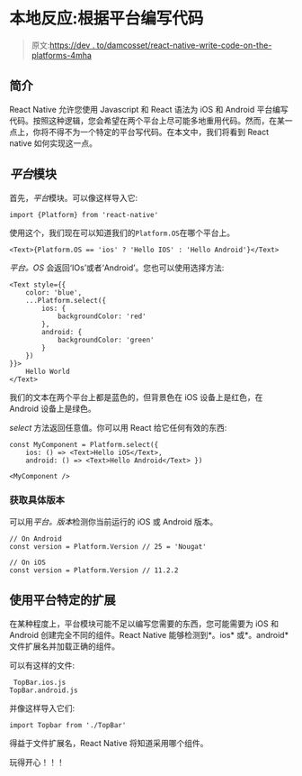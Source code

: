 # 本地反应:根据平台编写代码

> 原文:[https://dev . to/damcosset/react-native-write-code-on-the-platforms-4mha](https://dev.to/damcosset/react-native-write-code-depending-on-the-plateforms-4mha)

## 简介

React Native 允许您使用 Javascript 和 React 语法为 iOS 和 Android 平台编写代码。按照这种逻辑，您会希望在两个平台上尽可能多地重用代码。然而，在某一点上，你将不得不为一个特定的平台写代码。在本文中，我们将看到 React native 如何实现这一点。

## *平台*模块

首先，*平台*模块。可以像这样导入它:

`import {Platform} from 'react-native'`

使用这个，我们现在可以知道我们的`Platform.OS`在哪个平台上。

```
<Text>{Platform.OS == 'ios' ? 'Hello IOS' : 'Hello Android'}</Text> 
```

*平台。OS* 会返回‘IOs’或者‘Android’。您也可以使用选择方法:

```
<Text style={{
    color: 'blue',
    ...Platform.select({
        ios: {
            backgroundColor: 'red'
        },
        android: {
            backgroundColor: 'green'
        }
    })
}}>
    Hello World
</Text> 
```

我们的文本在两个平台上都是蓝色的，但背景色在 iOS 设备上是红色，在 Android 设备上是绿色。

*select* 方法返回任意值。你可以用 React 给它任何有效的东西:

```
const MyComponent = Platform.select({
    ios: () => <Text>Hello iOS</Text>,
    android: () => <Text>Hello Android</Text> })

<MyComponent /> 
```

### 获取具体版本

可以用*平台。版本*检测你当前运行的 iOS 或 Android 版本。

```
// On Android
const version = Platform.Version // 25 = 'Nougat'

// On iOS
const version = Platform.Version // 11.2.2 
```

## 使用平台特定的扩展

在某种程度上，平台模块可能不足以编写您需要的东西，您可能需要为 iOS 和 Android 创建完全不同的组件。React Native 能够检测到*。ios* 或*。android* 文件扩展名并加载正确的组件。

可以有这样的文件:

```
 TopBar.ios.js
TopBar.android.js 
```

并像这样导入它们:

```
import Topbar from './TopBar' 
```

得益于文件扩展名，React Native 将知道采用哪个组件。

玩得开心！！！